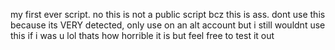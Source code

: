 my first ever script. no this is not a public script bcz this is ass. dont use this because its VERY detected, only use on an alt account but i still wouldnt use this if i was u lol thats how horrible it is but feel free to test it out
